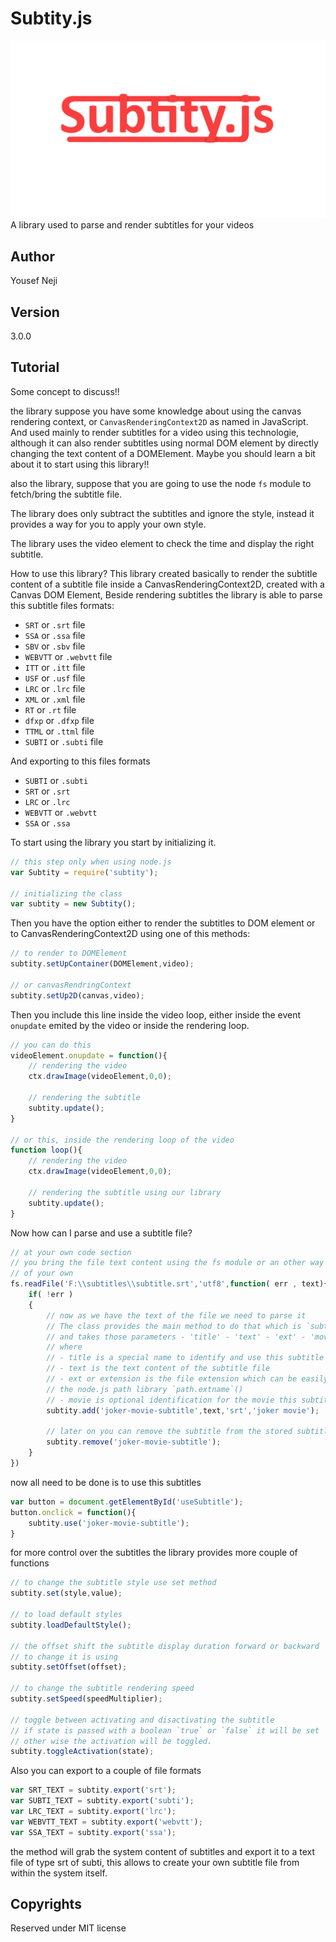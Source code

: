 # Subtity.js
![Logo](src/assets/subtity-.png)
A library used to parse and render subtitles for your videos

## Author 
Yousef Neji

## Version
3.0.0


## Tutorial
Some concept to discuss!!

the library suppose you have some knowledge about using the canvas rendering context, or `CanvasRenderingContext2D` as named in JavaScript. And used mainly to render subtitles for a video using this technologie, although it can also render subtitles using normal DOM element by directly changing the text content of a DOMElement.
Maybe you should learn a bit about it to start using this library!!

also the library, suppose that you are going to use the node `fs` module to fetch/bring the subtitle file.

The library does only subtract the subtitles and ignore the style, instead it provides a way for you to apply your own style.

The library uses the video element to check the time and display the right subtitle.

How to use this library?
This library created basically to render the subtitle content of a subtitle file inside a CanvasRenderingContext2D, created with a Canvas DOM Element,
Beside rendering subtitles the library is able to parse this subtitle files formats:
 - `SRT` or `.srt` file
 - `SSA` or `.ssa` file
 - `SBV` or `.sbv` file
 - `WEBVTT` or `.webvtt` file
 - `ITT` or `.itt` file
 - `USF` or `.usf` file
 - `LRC` or `.lrc` file
 - `XML` or `.xml` file
 - `RT` or `.rt` file
 - `dfxp` or `.dfxp` file
 - `TTML` or `.ttml` file
 - `SUBTI` or `.subti` file

 And exporting to this files formats
  - `SUBTI` or `.subti` 
  - `SRT` or `.srt` 
  - `LRC` or `.lrc` 
  - `WEBVTT` or `.webvtt` 
  - `SSA` or `.ssa` 

To start using the library you start by initializing it.
```JavaScript
// this step only when using node.js
var Subtity = require('subtity');

// initializing the class
var subtity = new Subtity();
```

Then you have the option either to render the subtitles to DOM element or to CanvasRenderingContext2D using one of this methods:
```JavaScript
// to render to DOMElement
subtity.setUpContainer(DOMElement,video);

// or canvasRendringContext
subtity.setUp2D(canvas,video);
```

Then you include this line inside the video loop, either inside the event `onupdate` emited by the video or inside the rendering loop.
```JavaScript
// you can do this
videoElement.onupdate = function(){
    // rendering the video
    ctx.drawImage(videoElement,0,0);

    // rendering the subtitle
    subtity.update();
}

// or this, inside the rendering loop of the video
function loop(){
    // rendering the video
    ctx.drawImage(videoElement,0,0);

    // rendering the subtitle using our library
    subtity.update();
}
```

Now how can I parse and use a subtitle file?
```JavaScript
// at your own code section
// you bring the file text content using the fs module or an other way 
// of your own
fs.readFile('F:\\subtitles\\subtitle.srt','utf8',function( err , text){
    if( !err )
    {
        // now as we have the text of the file we need to parse it
        // The class provides the main method to do that which is `subtity.add`
        // and takes those parameters - 'title' - 'text' - 'ext' - 'movie'
        // where 
        // - title is a special name to identify and use this subtitle later
        // - text is the text content of the subtitle file
        // - ext or extension is the file extension which can be easily subtracted from the path using
        // the node.js path library `path.extname`()
        // - movie is optional identification for the movie this subtitle is belongs to. optional
        subtity.add('joker-movie-subtitle',text,'srt','joker movie');

        // later on you can remove the subtitle from the stored subtitle list
        subtity.remove('joker-movie-subtitle');
    }
})
```
now all need to be done is to use this subtitles
```JavaScript
var button = document.getElementById('useSubtitle');
button.onclick = function(){
    subtity.use('joker-movie-subtitle');
}
```
for more control over the subtitles the library provides more couple of functions
```JavaScript
// to change the subtitle style use set method
subtity.set(style,value);

// to load default styles
subtity.loadDefaultStyle();

// the offset shift the subtitle display duration forward or backward
// to change it is using
subtity.setOffset(offset);

// to change the subtitle rendering speed
subtity.setSpeed(speedMultiplier);

// toggle between activating and disactivating the subtitle
// if state is passed with a boolean `true` or `false` it will be set
// other wise the activation will be toggled.
subtity.toggleActivation(state);

```

Also you can export to a couple of file formats
```JavaScript
var SRT_TEXT = subtity.export('srt');
var SUBTI_TEXT = subtity.export('subti');
var LRC_TEXT = subtity.export('lrc');
var WEBVTT_TEXT = subtity.export('webvtt');
var SSA_TEXT = subtity.export('ssa');

```
the method will grab the system content of subtitles and export it to a text file of type srt of subti, this allows to create your own subtitle file from within the system itself.

## Copyrights
Reserved under MIT license
